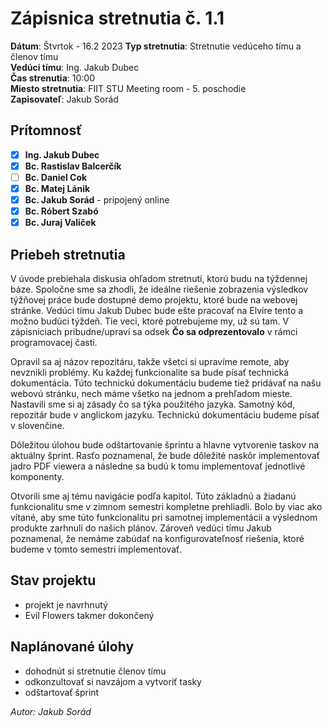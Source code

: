 # Zápisnica stretnutia č. 1.1

**Dátum**: Štvrtok - 16.2 2023
**Typ stretnutia**: Stretnutie vedúceho tímu a členov tímu  
**Vedúci tímu**: Ing. Jakub Dubec  
**Čas strenutia**: 10:00  
**Miesto stretnutia**: FIIT STU Meeting room - 5. poschodie  
**Zapisovateľ**: Jakub Sorád

## Prítomnosť

- [x] **Ing. Jakub Dubec**
- [x] **Bc. Rastislav Balcerčík**
- [ ] **Bc. Daniel Cok**
- [x] **Bc. Matej Lánik**
- [x] **Bc. Jakub Sorád** - pripojený online
- [x] **Bc. Róbert Szabó**
- [x] **Bc. Juraj Valiček**

## Priebeh stretnutia

V úvode prebiehala diskusia ohľadom stretnutí, ktorú budu na týždennej báze. Spoločne sme sa zhodli, že ideálne riešenie zobrazenia výsledkov týžňovej práce bude dostupné demo projektu, ktoré bude na webovej stránke. Vedúci tímu Jakub Dubec bude ešte pracovať na Elvíre tento a možno budúci týždeň. Tie veci, ktoré potrebujeme my, už sú tam. V zápisniciach pribudne/upraví sa odsek **Čo sa odprezentovalo** v rámci programovacej časti.

Opravil sa aj názov repozitáru, takže všetci si upravíme remote, aby nevznikli problémy. Ku každej funkcionalite sa bude písať technická dokumentácia. Túto technickú dokumentáciu budeme tiež pridávať na našu webovú stránku, nech máme všetko na jednom a prehľadom mieste.
Nastavili sme si aj zásady čo sa týka použitého jazyka. Samotný kód, repozitár bude v anglickom jazyku. Technickú dokumentáciu budeme písať v slovenčine.

Dôležitou úlohou bude odštartovanie šprintu a hlavne vytvorenie taskov na aktuálny šprint. Rasťo poznamenal, že bude dôležité naskôr implementovať jadro PDF viewera a následne sa budú k tomu implementovať jednotlivé komponenty.

Otvorili sme aj tému navigácie podľa kapitol. Túto základnú a žiadanú funkcionalitu sme v zimnom semestri kompletne prehliadli. Bolo by viac ako vítané, aby sme túto funkcionalitu pri samotnej implementácii a výslednom produkte zarhnuli do našich plánov. Zároveň vedúci tímu Jakub poznamenal, že nemáme zabúdať na konfigurovateľnosť riešenia, ktoré budeme v tomto semestri implementovať.

## Stav projektu

- projekt je navrhnutý
- Evil Flowers takmer dokončený

## Naplánované úlohy

- dohodnút si stretnutie členov tímu
- odkonzultovať si navzájom a vytvoriť tasky
- odštartovať šprint

_Autor: Jakub Sorád_
